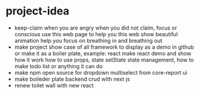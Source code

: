 # project-idea

- keep-claim
    when you are angry when you did not claim, focus or conscious use this web page to help you
    this web show beautiful animation help you focus on breathing in and breathing out
- make project show case of all framework to display as a demo in github or make it as a boiler plate,
  example: react make react demo and show how it work how to use props, state setState state management,
   how to make todo list or anything it can do
- make npm open source for dropdown multiselect from core-report ui
- make boileder plate backend crud with next js
- renew toilet wall with new react 
  
